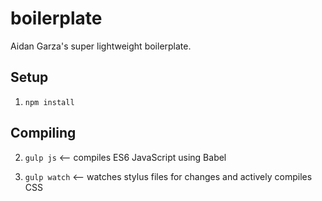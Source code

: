 # boilerplate
Aidan Garza's super lightweight boilerplate.

## Setup

1. `npm install`

## Compiling

2. `gulp js` <-- compiles ES6 JavaScript using Babel

3. `gulp watch` <-- watches stylus files for changes and actively compiles CSS